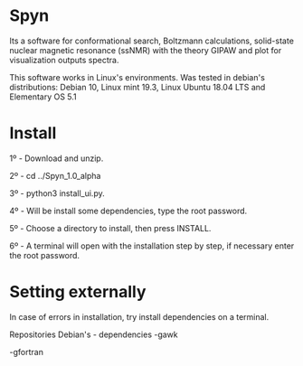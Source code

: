# Spyn
Its a software for conformational search, Boltzmann calculations, solid-state nuclear magnetic resonance (ssNMR) with the theory GIPAW and plot for visualization outputs spectra.

This software works in Linux's environments. Was tested in debian's distributions: Debian 10, Linux mint 19.3, Linux Ubuntu 18.04 LTS and Elementary OS 5.1

# Install
1º - Download and unzip.

2º - cd ../Spyn_1.0_alpha 

3º - python3 install_ui.py.

4º - Will be install some dependencies, type the root password.

5º - Choose a directory to install, then press INSTALL.

6º - A terminal will open with the installation step by step, if necessary enter the root password.

# Setting externally 
In case of errors in installation, try install dependencies on a terminal.

Repositories Debian's - dependencies
-gawk

-gfortran
